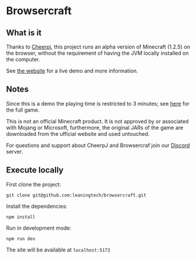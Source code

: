 # Browsercraft

## What is it

Thanks to [Cheerpj](https://cheerpj.com), this project runs an alpha version of Minecraft (1.2.5) on the browser, without the requirement of having the JVM locally installed on the computer.

See [the website](https://browsercraft.cheerpj.com) for a live demo and more information.

## Notes
Since this is a demo the playing time is restricted to 3 minutes; see [here](https://www.minecraft.net) for the full game.

This is not an official Minecraft product. It is not approved by or associated with Mojang or Microsoft, furthermore, the original JARs of the game are downloaded from the ufficial website and used untouched.

For questions and support about CheerpJ and Browsercraf join our [Discord](https://discord.gg/7xXW6NAdHT) server.


## Execute locally

First clone the project:

```
git clone git@github.com:leaningtech/browsercraft.git
```

Install the dependencies:

```
npm install
```

Run in development mode:

```
npm run dev
```

The site will be available at `localhost:5173`
